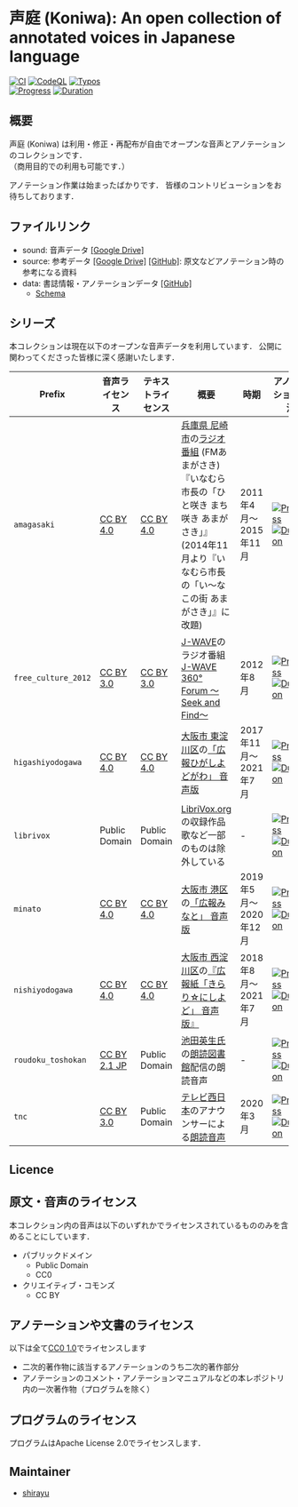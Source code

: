 
# 声庭 (Koniwa): An open collection of annotated voices in Japanese language

[![CI](https://github.com/koniwa/koniwa/actions/workflows/ci.yml/badge.svg)](https://github.com/koniwa/koniwa/actions/workflows/ci.yml)
[![CodeQL](https://github.com/koniwa/koniwa/actions/workflows/codeql-analysis.yml/badge.svg)](https://github.com/koniwa/koniwa/actions/workflows/codeql-analysis.yml)
[![Typos](https://github.com/koniwa/koniwa/actions/workflows/typos.yml/badge.svg)](https://github.com/koniwa/koniwa/actions/workflows/typos.yml)
<br>
[![Progress](https://koniwa.github.io/koniwa/badge/total.progress.svg)](https://koniwa.github.io/koniwa/stat.json)
[![Duration](https://koniwa.github.io/koniwa/badge/total.duration.svg)](https://koniwa.github.io/koniwa/stat.json)

## 概要

声庭 (Koniwa) は利用・修正・再配布が自由でオープンな音声とアノテーションのコレクションです．  
（商用目的での利用も可能です．）

アノテーション作業は始まったばかりです．
皆様のコントリビューションをお待ちしております．

## ファイルリンク

- sound: 音声データ [[Google Drive]](https://drive.google.com/drive/folders/1edUnYJpT8y0ZmAQSE_fJPQ6VnNBS6qWA)
- source: 参考データ [[Google Drive]](https://drive.google.com/drive/folders/1yLZtynAznjVepfAgEVFtbiP0xhCGMmo2) [[GitHub]](source): 原文などアノテーション時の参考になる資料
- data: 書誌情報・アノテーションデータ [[GitHub]](data)
    - [Schema](scripts/schema.py)

## シリーズ

本コレクションは現在以下のオープンな音声データを利用しています．
公開に関わってくださった皆様に深く感謝いたします．

| Prefix | 音声ライセンス | テキストライセンス | 概要 | 時期 | アノテーション状況 |
| --- | --- | --- | --- | --- | --- |
| ``amagasaki`` | [CC BY 4.0](https://creativecommons.org/licenses/by/4.0/deed.ja) | [CC BY 4.0](https://creativecommons.org/licenses/by/4.0/deed.ja) | [兵庫県 尼崎市](https://www.city.amagasaki.hyogo.jp/)の[ラジオ番組](https://www.city.amagasaki.hyogo.jp/op_data/1000916/1001317/1001355.html) (FMあまがさき)<br>『いなむら市長の「ひと咲き まち咲き あまがさき」』<br>(2014年11月より『いなむら市長の「い～なこの街 あまがさき」』に改題) | 2011年4月〜2015年11月 | [![Progress](https://koniwa.github.io/koniwa/badge/amagasaki.progress.svg)](https://koniwa.github.io/koniwa/stat.json)<br>[![Duration](https://koniwa.github.io/koniwa/badge/amagasaki.duration.svg)](https://koniwa.github.io/koniwa/stat.json) |
| ``free_culture_2012``| [CC BY 3.0](https://creativecommons.org/licenses/by/3.0/deed.ja) | [CC BY 3.0](https://creativecommons.org/licenses/by/3.0/deed.ja) | [J-WAVE](https://www.j-wave.co.jp/)のラジオ番組 [J-WAVE 360° Forum 〜Seek and Find〜](https://soundcloud.com/jwave360) | 2012年8月 | [![Progress](https://koniwa.github.io/koniwa/badge/free_culture_2012.progress.svg)](https://koniwa.github.io/koniwa/stat.json)<br>[![Duration](https://koniwa.github.io/koniwa/badge/free_culture_2012.duration.svg)](https://koniwa.github.io/koniwa/stat.json) |
| ``higashiyodogawa`` | [CC BY 4.0](https://creativecommons.org/licenses/by/4.0/deed.ja) | [CC BY 4.0](https://creativecommons.org/licenses/by/4.0/deed.ja) |[大阪市 東淀川区](https://www.city.osaka.lg.jp/higashiyodogawa/)の[「広報ひがしよどがわ」 音声版](https://www.city.osaka.lg.jp/higashiyodogawa/category/3274-1-0-0-0-0-0-0-0-0.html) | 2017年11月〜2021年7月 | [![Progress](https://koniwa.github.io/koniwa/badge/higashiyodogawa.progress.svg)](https://koniwa.github.io/koniwa/stat.json)<br>[![Duration](https://koniwa.github.io/koniwa/badge/higashiyodogawa.duration.svg)](https://koniwa.github.io/koniwa/stat.json) |
| ``librivox`` | Public Domain | Public Domain |[LibriVox.org](https://librivox.org/)の収録作品<br>歌など一部のものは除外している | - | [![Progress](https://koniwa.github.io/koniwa/badge/librivox.progress.svg)](https://koniwa.github.io/koniwa/stat.json)<br>[![Duration](https://koniwa.github.io/koniwa/badge/librivox.duration.svg)](https://koniwa.github.io/koniwa/stat.json) |
| ``minato`` | [CC BY 4.0](https://creativecommons.org/licenses/by/4.0/deed.ja) |[CC BY 4.0](https://creativecommons.org/licenses/by/4.0/deed.ja) | [大阪市 港区](https://www.city.osaka.lg.jp/minato/)の[「広報みなと」 音声版](https://www.city.osaka.lg.jp/minato/category/3179-4-0-0-0-0-0-0-0-0.html) | 2019年5月〜2020年12月 | [![Progress](https://koniwa.github.io/koniwa/badge/minato.progress.svg)](https://koniwa.github.io/koniwa/stat.json)<br>[![Duration](https://koniwa.github.io/koniwa/badge/minato.duration.svg)](https://koniwa.github.io/koniwa/stat.json) |
| ``nishiyodogawa`` | [CC BY 4.0](https://creativecommons.org/licenses/by/4.0/deed.ja) | [CC BY 4.0](https://creativecommons.org/licenses/by/4.0/deed.ja) | [大阪市 西淀川区](https://www.city.osaka.lg.jp/nishiyodogawa/)の[『広報紙「きらり☆にしよど」 音声版』](https://www.city.osaka.lg.jp/nishiyodogawa/category/3258-6-0-0-0-0-0-0-0-0.html)| 2018年8月〜2021年7月 | [![Progress](https://koniwa.github.io/koniwa/badge/nishiyodogawa.progress.svg)](https://koniwa.github.io/koniwa/stat.json)<br>[![Duration](https://koniwa.github.io/koniwa/badge/nishiyodogawa.duration.svg)](https://koniwa.github.io/koniwa/stat.json) |
| ``roudoku_toshokan`` | [CC BY 2.1 JP](https://creativecommons.org/licenses/by-sa/2.1/jp/) | Public Domain | [池田英生氏](http://nergui.sakura.ne.jp/who.html)の[朗読図書館](http://nergui.sakura.ne.jp/library.html)配信の朗読音声 | - | [![Progress](https://koniwa.github.io/koniwa/badge/roudoku_toshokan.progress.svg)](https://koniwa.github.io/koniwa/stat.json)<br>[![Duration](https://koniwa.github.io/koniwa/badge/roudoku_toshokan.duration.svg)](https://koniwa.github.io/koniwa/stat.json) |
|``tnc`` | [CC BY 3.0](https://creativecommons.org/licenses/by/3.0/deed.ja) | Public Domain | [テレビ西日本](https://www.tnc.co.jp/)のアナウンサーによる[朗読音声](https://www.tnc.co.jp/forchildren/roudoku) | 2020年3月 | [![Progress](https://koniwa.github.io/koniwa/badge/tnc.progress.svg)](https://koniwa.github.io/koniwa/stat.json)<br>[![Duration](https://koniwa.github.io/koniwa/badge/tnc.duration.svg)](https://koniwa.github.io/koniwa/stat.json) |

## Licence

## 原文・音声のライセンス

本コレクション内の音声は以下のいずれかでライセンスされているもののみを含めることにしています．

- パブリックドメイン
    - Public Domain
    - CC0
- クリエイティブ・コモンズ
    - CC BY

## アノテーションや文書のライセンス

以下は全て[CC0 1.0](https://creativecommons.org/publicdomain/zero/1.0/)でライセンスします

- 二次的著作物に該当するアノテーションのうち二次的著作部分
- アノテーションのコメント・アノテーションマニュアルなどの本レポジトリ内の一次著作物（プログラムを除く）

## プログラムのライセンス

プログラムはApache License 2.0でライセンスします．

## Maintainer

- [shirayu](https://github.com/shirayu)

